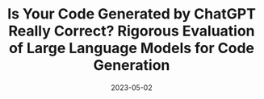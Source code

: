 ---
title: "Is Your Code Generated by ChatGPT Really Correct? Rigorous Evaluation of Large Language Models for Code Generation"
abbr: "Pre-print"
periodical: arXiv preprint arXiv:2305.01210. 2023
date: 2023-05-02

authors:
- Jiawei Liu
- Chunqiu Steven Xia
- Yuyao Wang
- Lingming Zhang

url_preprint: http://arxiv.org/abs/2305.01210
url_code: https://github.com/evalplus/evalplus

publication_types: ["3"]
---